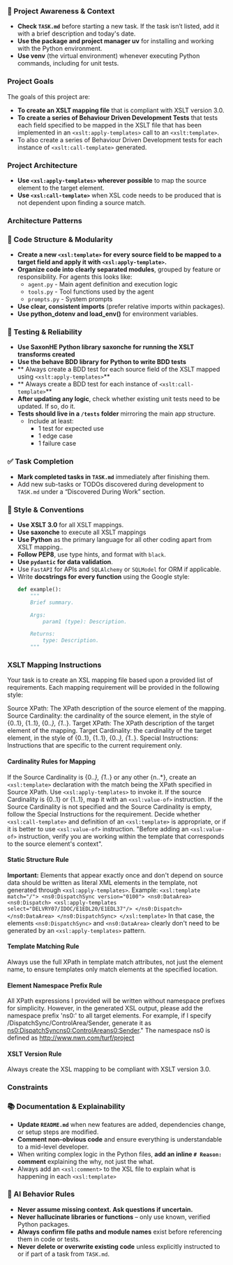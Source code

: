 ### 🔄 Project Awareness & Context
- **Check `TASK.md`** before starting a new task. If the task isn’t listed, add it with a brief description and today's date.
- **Use the package and project manager uv** for installing and working with the Python environment.
- **Use venv** (the virtual environment) whenever executing Python commands, including for unit tests.

### Project Goals
The goals of this project are:
- **To create an XSLT mapping file** that is compliant with XSLT version 3.0.
- **To create a series of Behaviour Driven Development Tests** that tests each field specified to be mapped in the XSLT file that has been implemented in an `<xslt:apply-templates>` call to an `<xslt:template>`.
- To also create a series of Behaviour Driven Development tests for each instance of `<xslt:call-template>` generated.
### Project Architecture
- **Use `<xsl:apply-templates>` wherever possible** to map the source element to the target element.
- **Use `<xsl:call-template>`**  when XSL code needs to be produced that is not dependent upon finding a source match.

### Architecture Patterns

### 🧱 Code Structure & Modularity
- **Create a new `<xsl:template>` for every source field to be mapped to a target field and apply it with  `<xsl:apply-template>`.**
- **Organize code into clearly separated modules**, grouped by feature or responsibility.
  For agents this looks like:
    - `agent.py` - Main agent definition and execution logic 
    - `tools.py` - Tool functions used by the agent 
    - `prompts.py` - System prompts
- **Use clear, consistent imports** (prefer relative imports within packages).
- **Use python_dotenv and load_env()** for environment variables.

### 🧪 Testing & Reliability
- **Use SaxonHE Python library saxonche for running the XSLT transforms created**
- **Use the behave BDD library for Python to write BDD tests**
- ** Always create a BDD test for each source field of the XSLT mapped using `<xslt:apply-templates>`**
- ** Always create a BDD test for each instance of `<xslt:call-template>`**
- **After updating any logic**, check whether existing unit tests need to be updated. If so, do it.
- **Tests should live in a `/tests` folder** mirroring the main app structure.
  - Include at least:
    - 1 test for expected use
    - 1 edge case
    - 1 failure case

### ✅ Task Completion
- **Mark completed tasks in `TASK.md`** immediately after finishing them.
- Add new sub-tasks or TODOs discovered during development to `TASK.md` under a “Discovered During Work” section.

### 📎 Style & Conventions
- **Use XSLT 3.0** for all XSLT mappings.
- **Use saxonche** to execute all XSLT mappings
- **Use Python** as the primary language for all other coding apart from XSLT mapping..
- **Follow PEP8**, use type hints, and format with `black`.
- **Use `pydantic` for data validation**.
- Use `FastAPI` for APIs and `SQLAlchemy` or `SQLModel` for ORM if applicable.
- Write **docstrings for every function** using the Google style:
  ```python
  def example():
      """
      Brief summary.
  
      Args:
          param1 (type): Description.
  
      Returns:
          type: Description.
      """
  ```

### XSLT Mapping Instructions
Your task is to create an XSL mapping file based upon a provided list of requirements.
Each mapping requirement will be provided in the following style:

Source XPath: The XPath description of the source element of the mapping.
Source Cardinality: the cardinality of the source element, in the style of {0..1}, {1..1}, {0..*}, {1..*}.
Target XPath: The XPath description of the target element of the mapping.
Target Cardinality: the cardinality of the target element, in the style of {0..1}, {1..1}, {0..*}, {1..*}.
Special Instructions: Instructions that are specific to the current requirement only.

#### Cardinality Rules for Mapping

If the Source Cardinality is {0..*}, {1..*} or any other {n..*}, create an `<xsl:template>` declaration with the match being the XPath specified in Source XPath. Use `<xsl:apply-templates>` to invoke it.
If the source Cardinality is {0..1} or {1..1}, map it with an `<xsl:value-of>` instruction.
If the Source Cardinality is not specified and the Source Cardinality is empty, follow the Special Instructions for the requirement. Decide whether `<xsl:call-template>` and definition of an 	`<xsl:template>` is appropriate, or if it is better to use `<xsl:value-of>` instruction.
"Before adding an `<xsl:value-of>` instruction, verify you are working within the template that corresponds to the source element's context".

#### Static Structure Rule

**Important:** Elements that appear exactly once and don't depend on source data should be written as literal XML elements in the template, not generated through `<xsl:apply-templates>`. Example:
`<xsl:template match="/">
  <ns0:DispatchSync version="0100">
    <ns0:DataArea>
      <ns0:Dispatch>
          <xsl:apply-templates select="DELVRY07/IDOC/E1EDL20/E1EDL37"/>
      </ns0:Dispatch>
    </ns0:DataArea>
  </ns0:DispatchSync>
</xsl:template>`
In that case, the elements `<ns0:DispatchSync>` and `<ns0:DataArea>` clearly don't need to be generated by an `<xsl:apply-templates>` pattern.

#### Template Matching Rule

Always use the full XPath in template match attributes, not just the element name, 
to ensure templates only match elements at the specified location.

#### Element Namespace Prefix Rule

All XPath expressions I provided will be written without namespace prefixes for simplicity. However, in the generated XSL output, please add the namespace prefix 'ns0:' to all target elements. For example, if I specify /DispatchSync/ControlArea/Sender, generate it as <ns0:DispatchSync><ns0:ControlArea><ns0:Sender>."
The namespace ns0 is defined as http://www.nwn.com/turf/project


#### XSLT Version Rule

Always create the XSL mapping to be compliant with XSLT version 3.0.




### Constraints

### 📚 Documentation & Explainability
- **Update `README.md`** when new features are added, dependencies change, or setup steps are modified.
- **Comment non-obvious code** and ensure everything is understandable to a mid-level developer.
- When writing complex logic in the Python files, **add an inline `# Reason:` comment** explaining the why, not just the what.
- Always add an `<xsl:comment>` to the XSL file to explain what is happening in each `<xsl:template>`

### 🧠 AI Behavior Rules
- **Never assume missing context. Ask questions if uncertain.**
- **Never hallucinate libraries or functions** – only use known, verified Python packages.
- **Always confirm file paths and module names** exist before referencing them in code or tests.
- **Never delete or overwrite existing code** unless explicitly instructed to or if part of a task from `TASK.md`.